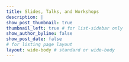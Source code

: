 ```yaml
---
title: Slides, Talks, and Workshops
description: |
show_post_thumbnail: true
thumbnail_left: true # for list-sidebar only
show_author_byline: false
show_post_date: false
# for listing page layout
layout: wide-body # standard or wide-body
---
```





